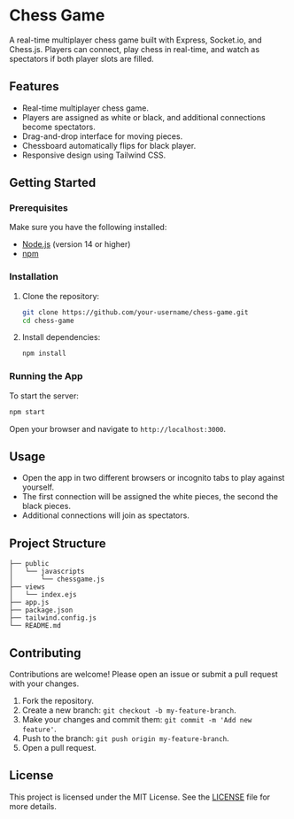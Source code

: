 
# Chess Game

A real-time multiplayer chess game built with Express, Socket.io, and Chess.js.
 Players can connect, play chess in real-time,
 and watch as spectators if both player slots are filled.



## Features

- Real-time multiplayer chess game.
- Players are assigned as white or black, and additional connections become spectators.
- Drag-and-drop interface for moving pieces.
- Chessboard automatically flips for black player.
- Responsive design using Tailwind CSS.

## Getting Started

### Prerequisites

Make sure you have the following installed:

- [Node.js](https://nodejs.org/) (version 14 or higher)
- [npm](https://www.npmjs.com/)

### Installation

1. Clone the repository:
   ```bash
   git clone https://github.com/your-username/chess-game.git
   cd chess-game
   ```

2. Install dependencies:
   ```bash
   npm install
   ```

### Running the App

To start the server:

```bash
npm start
```

Open your browser and navigate to `http://localhost:3000`.

## Usage

- Open the app in two different browsers or incognito tabs to play against yourself.
- The first connection will be assigned the white pieces, the second the black pieces.
- Additional connections will join as spectators.

## Project Structure

```plaintext
├── public
│   └── javascripts
│       └── chessgame.js
├── views
│   └── index.ejs
├── app.js
├── package.json
├── tailwind.config.js
└── README.md
```


## Contributing

Contributions are welcome! Please open an issue or submit a pull request with your changes.

1. Fork the repository.
2. Create a new branch: `git checkout -b my-feature-branch`.
3. Make your changes and commit them: `git commit -m 'Add new feature'`.
4. Push to the branch: `git push origin my-feature-branch`.
5. Open a pull request.

## License

This project is licensed under the MIT License. See the [LICENSE](LICENSE) file for more details.
